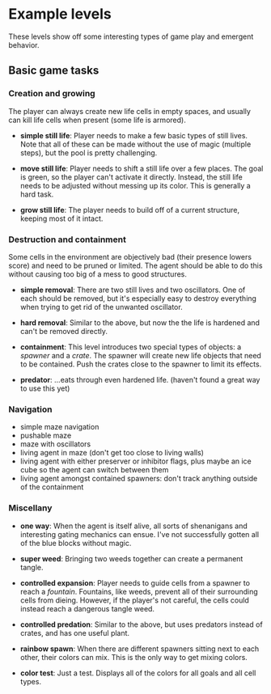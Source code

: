 # Example levels

These levels show off some interesting types of game play and emergent behavior.


## Basic game tasks

### Creation and growing

The player can always create new life cells in empty spaces, and usually can kill life cells when present (some life is armored).

- **simple still life**: Player needs to make a few basic types of still lives. Note that all of these can be made without the use of magic (multiple steps), but the pool is pretty challenging.

- **move still life**: Player needs to shift a still life over a few places. The goal is green, so the player can't activate it directly. Instead, the still life needs to be adjusted without messing up its color. This is generally a hard task.

- **grow still life**: The player needs to build off of a current structure, keeping most of it intact.

### Destruction and containment

Some cells in the environment are objectively bad (their presence lowers score) and need to be pruned or limited. The agent should be able to do this without causing too big of a mess to good structures.

- **simple removal**: There are two still lives and two oscillators. One of each should be removed, but it's especially easy to destroy everything when trying to get rid of the unwanted oscillator.

- **hard removal**: Similar to the above, but now the the life is hardened and can't be removed directly.

- **containment**: This level introduces two special types of objects: a *spawner* and a *crate*. The spawner will create new life objects that need to be contained. Push the crates close to the spawner to limit its effects.

- **predator**: ...eats through even hardened life. (haven't found a great way to use this yet)


### Navigation

- simple maze navigation
- pushable maze
- maze with oscillators
- living agent in maze (don't get too close to living walls)
- living agent with either preserver or inhibitor flags, plus maybe an ice cube so the agent can switch between them
- living agent amongst contained spawners: don't track anything outside of the containment


### Miscellany

- **one way**: When the agent is itself alive, all sorts of shenanigans and interesting gating mechanics can ensue. I've not successfully gotten all of the blue blocks without magic.

- **super weed**: Bringing two weeds together can create a permanent tangle.

- **controlled expansion**: Player needs to guide cells from a spawner to reach a *fountain*. Fountains, like weeds, prevent all of their surrounding cells from dieing. However, if the player's not careful, the cells could instead reach a dangerous tangle weed.

- **controlled predation**: Similar to the above, but uses predators instead of crates, and has one useful plant.

- **rainbow spawn**: When there are different spawners sitting next to each other, their colors can mix. This is the only way to get mixing colors.

- **color test**: Just a test. Displays all of the colors for all goals and all cell types.
